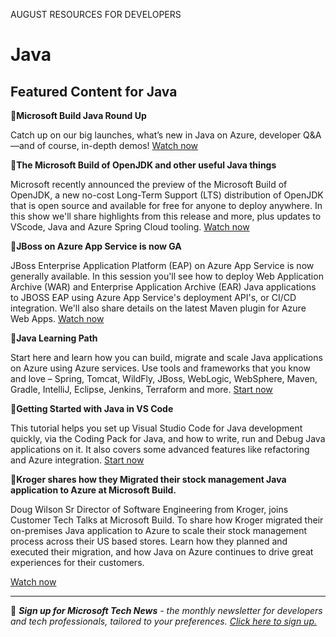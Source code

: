 AUGUST RESOURCES FOR DEVELOPERS

# Java

## Featured Content for Java

:cinema:**Microsoft Build Java Round Up**

Catch up on our big launches, what’s new in Java on Azure, developer Q&A—and of course, in-depth demos! [Watch now](https://www.youtube.com/watch?v=wF7U699gHok)  

:cinema:**The Microsoft Build of OpenJDK and other useful Java things**

Microsoft recently announced the preview of the Microsoft Build of OpenJDK, a new no-cost Long-Term Support (LTS) distribution of OpenJDK that is open source and available for free for anyone to deploy anywhere. In this show we'll share highlights from this release and more, plus updates to VScode, Java and Azure Spring Cloud tooling. [Watch now]( https://channel9.msdn.com/Shows/The-Launch-Space/The-Microsoft-Build-of-OpenJDK-and-other-useful-Java-things)

:cinema:**JBoss on Azure App Service is now GA**

JBoss Enterprise Application Platform (EAP) on Azure App Service is now generally available. In this session you'll see how to deploy Web Application Archive (WAR) and Enterprise Application Archive (EAR) Java applications to JBOSS EAP using Azure App Service's deployment API's, or CI/CD integration. We'll also share details on the latest Maven plugin for Azure Web Apps. [Watch now]( https://channel9.msdn.com/Shows/The-Launch-Space/JBoss-on-Azure-App-Service-is-now-GA)

:scroll:**Java Learning Path**

Start here and learn how you can build, migrate and scale Java applications on Azure using Azure services. Use tools and frameworks that you know and love – Spring, Tomcat, WildFly, JBoss, WebLogic, WebSphere, Maven, Gradle, IntelliJ, Eclipse, Jenkins, Terraform and more. [Start now](https://docs.microsoft.com/learn/paths/java-on-azure/?WT.mc_id=java-00000-ropreddy)

:scroll:**Getting Started with Java in VS Code**

This tutorial helps you set up Visual Studio Code for Java development quickly, via the Coding Pack for Java, and how to write, run and Debug Java applications on it. It also covers some advanced features like refactoring and Azure integration. [Start now](https://code.visualstudio.com/docs/java/java-tutorial)

:cinema:**Kroger shares how they Migrated their stock management Java application to Azure at Microsoft Build.**

Doug Wilson Sr Director of Software Engineering from Kroger, joins Customer Tech Talks at Microsoft Build. To share how Kroger migrated their on-premises Java application to Azure to scale their stock management process across their US based stores. Learn how they planned and executed their migration, and how Java on Azure continues to drive great experiences for their customers.

[Watch now](https://techcommunity.microsoft.com/t5/video-hub/kroger-shares-how-they-migrated-their-stock-management-java/m-p/2436903)

---

:bookmark: ***Sign up for Microsoft Tech News** - the monthly newsletter for developers and tech professionals, tailored to your preferences. [Click here to sign up.](https://developer.microsoft.com/en-us/Newsletter/?ocid=AID3034986)*
